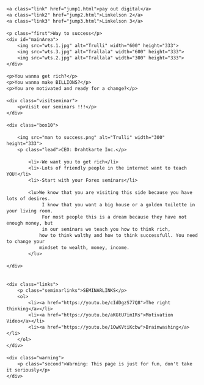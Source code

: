 <!DOCTYPE html>
<html lang="en">
<head>
    <meta charset="UTF-8">
    <meta http-equiv="X-UA-Compatible" content="IE=edge">
    <meta name="viewport" content="width=device-width, initial-scale=1.0">
    <meta name="viewport" content="width=device-width,initial-scale=1">
    <title>way to success</title>
    <link rel="stylesheet" href="Way to success.css">
    <link rel="stylesheet" href="wtsmobile.css">
</head>
<body>
    
    <a class="link" href="jump1.html">pay out digital</a>
    <a class="link2" href="jump2.html">Linkelson 2</a>
    <a class="link3" href="jump3.html">Linkelson 3</a>

    <p class="first">Way to success</p>
    <div id="mainArea">
        <img src="wts.1.jpg" alt="Trulli" width="600" height="333">
        <img src="wts.3.jpg" alt="Trallala" width="600" height="333">
        <img src="wts.2.jpg" alt="Trallala" width="300" height="333">
    </div>
    
    <p>You wanna get rich?</p>
    <p>You wanna make BILLIONS?</p>
    <p>You are motivated and ready for a change?</p>

    <div class="visitseminar">
        <p>Visit our seminars !!!</p>
    </div>

    <div class="box10">

        <img src="man to success.png" alt="Trulli" width="300" height="333">
        <p class="lead">CEO: Drahtkarte Inc.</p>

            <li>-We want you to get rich</li>
            <li>-Lots of friendly people in the internet want to teach YOU!</li>
            <li>-Start with your Forex seminars</li>
           
            <lu>We know that you are visiting this side because you have lots of desires.
                 I know that you want a big house or a golden toilette in your living room.
                 For most people this is a dream because they have not enough money, but 
                 in our seminars we teach you how to think rich,
                how to think walthy and how to think successfull. You need to change your 
                mindset to wealth, money, income.
            </lu>
        
    </div>

    
    <div class="links">
        <p class="seminarlinks">SEMINARLINKS</p>
        <ol>
            <li><a href="https://youtu.be/cIdDgzS77Q8">The right thinking</a></li>
            <li><a href="https://youtu.be/aKGtU7imIRs">Motivation Video</a></li>
            <li><a href="https://youtu.be/1OwKVtiKcbw">Brainwashing</a></li>
        </ol>
    </div>
       
    <div class="warning">
        <p class="second">Warning: This page is just for fun, don't take it seriously</p>
    </div>


</body>
</html>
